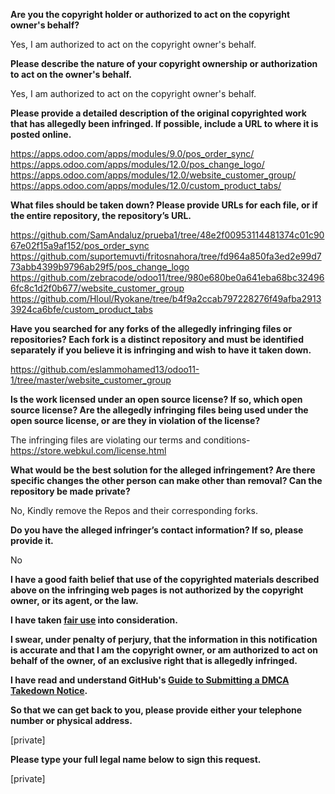 **Are you the copyright holder or authorized to act on the copyright owner's behalf?**

Yes, I am authorized to act on the copyright owner's behalf.

**Please describe the nature of your copyright ownership or authorization to act on the owner's behalf.**

Yes, I am authorized to act on the copyright owner's behalf.

**Please provide a detailed description of the original copyrighted work that has allegedly been infringed. If possible, include a URL to where it is posted online.**

https://apps.odoo.com/apps/modules/9.0/pos_order_sync/  
https://apps.odoo.com/apps/modules/12.0/pos_change_logo/  
https://apps.odoo.com/apps/modules/12.0/website_customer_group/  
https://apps.odoo.com/apps/modules/12.0/custom_product_tabs/  

**What files should be taken down? Please provide URLs for each file, or if the entire repository, the repository’s URL.**

https://github.com/SamAndaluz/prueba1/tree/48e2f00953114481374c01c9067e02f15a9af152/pos_order_sync  
https://github.com/suportemuvti/fritosnahora/tree/fd964a850fa3ed2e99d773abb4399b9796ab29f5/pos_change_logo  
https://github.com/zebracode/odoo11/tree/980e680be0a641eba68bc324966fc8c1d2f0b677/website_customer_group  
https://github.com/Hloul/Ryokane/tree/b4f9a2ccab797228276f49afba29133924ca6bfe/custom_product_tabs

**Have you searched for any forks of the allegedly infringing files or repositories? Each fork is a distinct repository and must be identified separately if you believe it is infringing and wish to have it taken down.**

https://github.com/eslammohamed13/odoo11-1/tree/master/website_customer_group

**Is the work licensed under an open source license? If so, which open source license? Are the allegedly infringing files being used under the open source license, or are they in violation of the license?**

The infringing files are violating our terms and conditions- https://store.webkul.com/license.html

**What would be the best solution for the alleged infringement? Are there specific changes the other person can make other than removal? Can the repository be made private?**

No, Kindly remove the Repos and their corresponding forks.

**Do you have the alleged infringer’s contact information? If so, please provide it.**

No

**I have a good faith belief that use of the copyrighted materials described above on the infringing web pages is not authorized by the copyright owner, or its agent, or the law.**

**I have taken <a href="https://www.lumendatabase.org/topics/22">fair use</a> into consideration.**

**I swear, under penalty of perjury, that the information in this notification is accurate and that I am the copyright owner, or am authorized to act on behalf of the owner, of an exclusive right that is allegedly infringed.**

**I have read and understand GitHub's <a href="https://help.github.com/articles/guide-to-submitting-a-dmca-takedown-notice/">Guide to Submitting a DMCA Takedown Notice</a>.**

**So that we can get back to you, please provide either your telephone number or physical address.**

[private]

**Please type your full legal name below to sign this request.**

[private]
